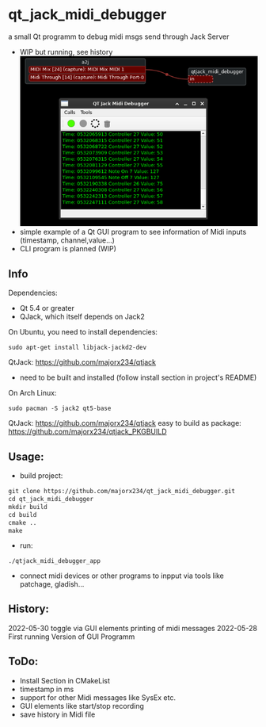 # qt_jack_midi_debugger
a small Qt programm to debug midi msgs send through Jack Server
- WIP but running, see history
![Alt text](documentation/screenshot.png?raw=true "qt_jack_midi_debugger with patchage in background")
- simple example of a Qt GUI program to see information of Midi inputs (timestamp, channel,value...)
- CLI program is planned (WIP)

## Info
Dependencies:

* Qt 5.4 or greater
* QJack, which itself depends on Jack2

On Ubuntu, you need to install dependencies:
```
sudo apt-get install libjack-jackd2-dev
```
QtJack: https://github.com/majorx234/qtjack
- need to be built and installed (follow install section in project's README)

On Arch Linux:
```
sudo pacman -S jack2 qt5-base
```
QtJack: https://github.com/majorx234/qtjack
easy to build as package: https://github.com/majorx234/qtjack_PKGBUILD

## Usage:
- build project:
```
git clone https://github.com/majorx234/qt_jack_midi_debugger.git
cd qt_jack_midi_debugger
mkdir build
cd build
cmake ..
make

```
- run:
```
./qtjack_midi_debugger_app
```

- connect midi devices or other programs to inpput via tools like patchage, gladish...

## History:
2022-05-30 toggle via GUI elements printing of midi messages
2022-05-28 First running Version of GUI Programm

## ToDo:
- Install Section in CMakeList
- timestamp in ms
- support for other Midi messages like SysEx etc.
- GUI elements like start/stop recording
- save history in Midi file 
